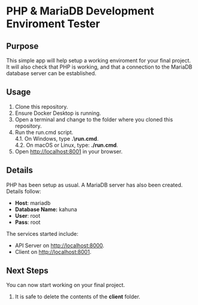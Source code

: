 # PHP & MariaDB Development Enviroment Tester

## Purpose

This simple app will help setup a working enviroment for your final project. It will also check that PHP is working, and that a connection to the MariaDB database server can be established. 

## Usage

1. Clone this repository.
2. Ensure Docker Desktop is running.
3. Open a terminal and change to the folder where you cloned this repository.
4. Run the run.cmd script.  
    4.1. On Windows, type **.\run.cmd**.    
    4.2. On macOS or Linux, type: **./run.cmd**.
5. Open [http://localhost:8001](https://localhost:8001) in your browser.

## Details

PHP has been setup as usual. A MariaDB server has also been created. Details follow:

- **Host**: mariadb
- **Database Name:** kahuna
- **User**: root
- **Pass**: root

The services started include:
- API Server on [http://localhost:8000](https://localhost:8000).
- Client on [http://localhost:8001](https://localhost:8001).

## Next Steps

You can now start working on your final project.

1. It is safe to delete the contents of the **client** folder. 
